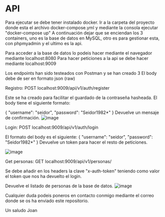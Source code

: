 # API
Para ejecutar se debe tener instalado docker.
Ir a la carpeta del proyecto donde esta el archivo docker-compose.yml y mediante la consola ejecutar "docker-compose up"
A continuación dejar que se enciendan los 3 containers, uno es la base de datos en MySQL, otro es para gestionar esta, con phpmyadmin y el ultimo es la api.

Para acceder a la base de datos lo podeis hacer mediante el navegador mediante localhost:8080
Para hacer peticiones a la api se debe hacer mediante localhost:9009

Los endpoints han sido testeados con Postman y se han creado 3
El body debe de ser en formato json (raw)

Registro:
POST localhost:9009/api/v1/auth/register

Este se ha creado para facilitar el guardado de la contraseña hasheada. El body tiene el siguiente formato:

{
    "username": "seidor",
    "password": "Seidor1982*"
}
Devuelve un mensaje de confirmación.
![image](https://user-images.githubusercontent.com/71761504/125200535-ea95dc80-e26b-11eb-8b86-351e1af69d77.png)

Login:
POST localhost:9009/api/v1/auth/login

El formato del body es el siguiente:
{
    "username": "seidor",
    "password": "Seidor1982*"
}
Devuelve un token para hacer el resto de peticiones.

![image](https://user-images.githubusercontent.com/71761504/125200516-d94cd000-e26b-11eb-933e-86541941a3d1.png)


Get personas:
GET localhost:9009/api/v1/personas/

Se debe añadir en los headers la clave "x-auth-token" teniendo como valor el token que nos ha devuelto el login.

Devuelve el listado de personas de la base de datos.
![image](https://user-images.githubusercontent.com/71761504/125200618-2761d380-e26c-11eb-8d63-a44ff5d34f6c.png)


Cualquier duda podeis poneros en contacto conmigo mediante el correo donde se os ha enviado este repositorio.

Un saludo
Joan
